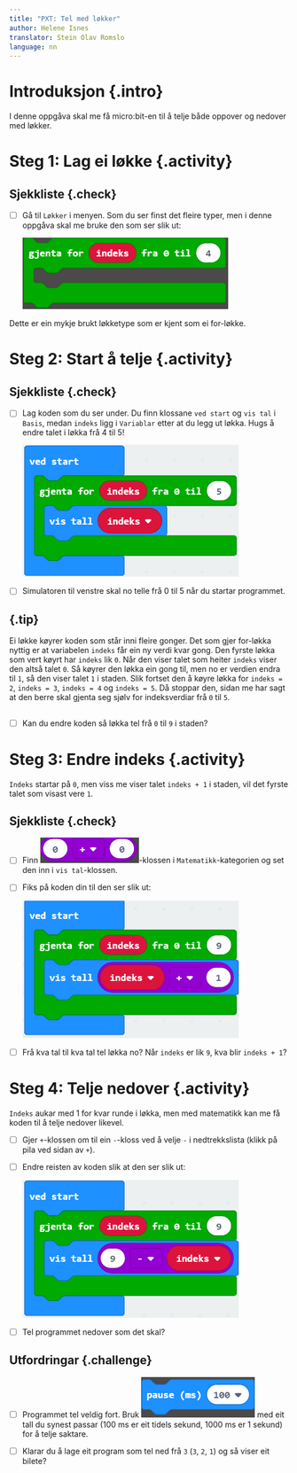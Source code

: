 ```yaml
---
title: "PXT: Tel med løkker"
author: Helene Isnes
translator: Stein Olav Romslo
language: nn
---
```



# Introduksjon {.intro}

I denne oppgåva skal me få micro:bit-en til å telje både oppover og nedover med
løkker.


# Steg 1: Lag ei løkke {.activity}

## Sjekkliste {.check}

- [ ] Gå til `Løkker` i menyen. Som du ser finst det fleire typer, men i denne
  oppgåva skal me bruke den som ser slik ut:

	![Bilete som viser `gjenta for indeks frå 0 til 4`-klossen](gjenta_for_kloss.png)

Dette er ein mykje brukt løkketype som er kjent som ei for-løkke.

# Steg 2: Start å telje {.activity}

## Sjekkliste {.check}

- [ ] Lag koden som du ser under. Du finn klossane `ved start` og `vis tal` i
  `Basis`, medan `indeks` ligg i `Variablar` etter at du legg ut løkka. Hugs å
  endre talet i løkka frå 4 til 5!

	![Bilete som illustrerer korleis ein kan få micro:bit-en til å telje fra 0 til 5](ved_start_1.png)

- [ ] Simulatoren til venstre skal no telle frå 0 til 5 når du startar
  programmet.

## {.tip}

Ei løkke køyrer koden som står inni fleire gonger. Det som gjer for-løkka nyttig
er at variabelen `indeks` får ein ny verdi kvar gong. Den fyrste løkka som vert
køyrt har `indeks` lik `0`. Når den viser talet som heiter `indeks` viser den
altså talet `0`. Så køyrer den løkka ein gong til, men no er verdien endra til
`1`, så den viser talet `1` i staden. Slik fortset den å køyre løkka for `indeks
= 2`, `indeks = 3`, `indeks = 4` og `indeks = 5`. Då stoppar den, sidan me har
sagt at den berre skal gjenta seg sjølv for indeksverdiar frå `0` til `5`.

##

- [ ] Kan du endre koden så løkka tel frå `0` til `9` i staden?


# Steg 3: Endre indeks {.activity}

`Indeks` startar på `0`, men viss me viser talet `indeks + 1` i staden, vil det
fyrste talet som visast vere `1`.

## Sjekkliste {.check}

- [ ] Finn ![Bilete av pluss-klossen](pluss_kloss.png)-klossen i
  `Matematikk`-kategorien og set den inn i `vis tal`-klossen.

- [ ] Fiks på koden din til den ser slik ut:

	![Bilete av program som tel frå 1 til 10](ved_start_2.png)

- [ ] Frå kva tal til kva tal tel løkka no? Når `indeks` er lik `9`, kva blir
  `indeks + 1`?


# Steg 4: Telje nedover {.activity}

`Indeks` aukar med 1 for kvar runde i løkka, men med matematikk kan me få koden
til å telje nedover likevel.

- [ ] Gjer `+`-klossen om til ein `-`-kloss ved å velje `-` i nedtrekkslista
  (klikk på pila ved sidan av `+`).

- [ ] Endre reisten av koden slik at den ser slik ut:

	![Bilete av program som tel nedover frå 9 til 0](ved_start_3.png)

- [ ] Tel programmet nedover som det skal?

## Utfordringar {.challenge}

- [ ] Programmet tel veldig fort. Bruk ![Bilete av pause-kloss](pause_kloss.png)
  med eit tall du synest passar (100 ms er eit tidels sekund, 1000 ms er 1
  sekund) for å telje saktare.

- [ ] Klarar du å lage eit program som tel ned frå `3` (`3`, `2`, `1`) og så
  viser eit bilete?
